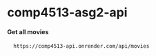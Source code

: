 # comp4513-asg2-api

#### Get all movies

```http
  https://comp4513-api.onrender.com/api/movies
```
